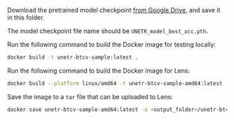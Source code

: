 Download the pretrained model checkpoint [from Google Drive](https://drive.google.com/file/d/1tcXvzZdLja2ni7PjMpJgfLVryZ0J5WtR/view?usp=sharing), and save it in this folder.

The model checkpoint file name should be `UNETR_model_best_acc.pth`.

Run the following command to build the Docker image for testing locally:
```bash
docker build -t unetr-btcv-sample:latest .
```

Run the following command to build the Docker image for Lens:
```bash
docker build --platform linux/amd64 -t unetr-btcv-sample-amd64:latest .
```

Save the image to a `tar` file that can be uploaded to Lens:
```bash
docker save unetr-btcv-sample-amd64:latest -o <output_folder>/unetr-btcv-sample.amd64.tar
```
